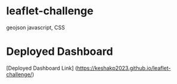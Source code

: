 # leaflet-challenge
geojson javascript, CSS

# Deployed Dashboard

[Deployed Dashboard Link] (https://keshakp2023.github.io/leaflet-challenge/)
